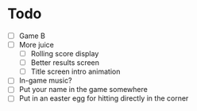 # Todo
- [ ] Game B
- [ ] More juice
  - [ ] Rolling score display
  - [ ] Better results screen
  - [ ] Title screen intro animation
- [ ] In-game music?
- [ ] Put your name in the game somewhere
- [ ] Put in an easter egg for hitting directly in the corner

